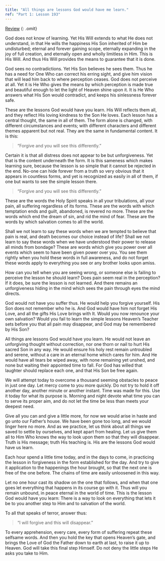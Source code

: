 ```yaml
---
title: "All things are lessons God would have me learn."
ref: "Part 1: Lesson 193"
---
```


<a class="hide-review" href="/acim/workbook/l213/#l193">Review</a>
{: .omit}

God does not know of learning. Yet His Will extends to what He does not
understand, in that He wills the happiness His Son inherited of Him be
undisturbed; eternal and forever gaining scope, eternally expanding in
the joy of full creation, and eternally open and wholly limitless in
Him. This is His Will. And thus His Will provides the means to guarantee
that it is done.

God sees no contradictions. Yet His Son believes he sees them. Thus he
has a need for One Who can correct his erring sight, and give him vision
that will lead him back to where perception ceases. God does not
perceive at all. Yet it is He Who gives the means by which perception is
made true and beautiful enough to let the light of Heaven shine upon it.
It is He Who answers what His Son would contradict, and keeps his
sinlessness forever safe.

These are the lessons God would have you learn. His Will reflects them
all, and they reflect His loving kindness to the Son He loves. Each
lesson has a central thought, the same in all of them. The form alone is
changed, with different circumstances and events; with different
characters and different themes apparent but not real. They are the same
in fundamental content. It is this:

> “Forgive and you will see this differently.”

Certain it is that all distress does not appear to be but
unforgiveness. Yet that is the content underneath the form. It is this
sameness which makes learning sure, because the lesson is so simple that
it cannot be rejected in the end. No-one can hide forever from a truth
so very obvious that it appears in countless forms, and yet is
recognized as easily in all of them, if one but wants to see the simple
lesson there.

> “Forgive and you will see this differently.”

These are the words the Holy Spirit speaks in all your tribulations, all
your pain, all suffering regardless of its forms. These are the words
with which temptation ends and guilt, abandoned, is revered no more.
These are the words which end the dream of sin, and rid the mind of
fear. These are the words by which salvation comes to all the world.

Shall we not learn to say these words when we are tempted to believe
that pain is real, and death becomes our choice instead of life? Shall
we not learn to say these words when we have understood their power to
release all minds from bondage? These are words which give you power
over all events which seem to have been given power over you. You see
them rightly when you hold these words in full awareness, and do not
forget these words apply to everything you see or any brother looks upon
amiss.

How can you tell when you are seeing wrong, or someone else is failing
to perceive the lesson he should learn? Does pain seem real in the
perception? If it does, be sure the lesson is not learned. And there
remains an unforgiveness hiding in the mind which sees the pain through
eyes the mind directs.

God would not have you suffer thus. He would help you forgive yourself.
His Son does not remember who he is. And God would have him not forget
His Love, and all the gifts His Love brings with It. Would you now
renounce your own salvation? Would you fail to learn the simple lessons
Heaven’s Teacher sets before you that all pain may disappear, and God
may be remembered by His Son?

All things are lessons God would have you learn. He would not leave an
unforgiving thought without correction, nor one thorn or nail to hurt
His sacred Son in any way. He would ensure his holy rest remain
untroubled and serene, without a care in an eternal home which cares for
him. And He would have all tears be wiped away, with none remaining yet
unshed, and none but waiting their appointed time to fall. For God has
willed that laughter should replace each one, and that His Son be free
again.

We will attempt today to overcome a thousand seeming obstacles to peace
in just one day. Let mercy come to you more quickly. Do not try to hold
it off another day, another minute or another instant. Time was made for
this. Use it today for what its purpose is. Morning and night devote
what time you can to serve its proper aim, and do not let the time be
less than meets your deepest need.

Give all you can and give a little more, for now we would arise in haste
and go unto our Father’s house. We have been gone too
long, and we would linger here no more. And as we practice, let us think
about all things we saved to settle by ourselves, and kept apart from
healing. Let us give them all to Him Who knows the way to look upon them
so that they will disappear. Truth is His message; truth His teaching
is. His are the lessons God would have us learn.

Each hour spend a little time today, and in the days to come, in
practicing the lesson in forgiveness in the form established for the
day. And try to give it application to the happenings the hour brought,
so that the next one is free of the one before. The chains of time are
easily unloosened in this way.

Let no one hour cast its shadow on the one that follows, and when that
one goes let everything that happens in its course go with it. Thus will
you remain unbound, in peace eternal in the world of time. This is the
lesson God would have you learn: There is a way to look on everything
that lets it be to you another step to Him and to salvation of the
world.

To all that speaks of terror, answer thus:

> “I will forgive and this will disappear.”

To every apprehension, every care, every form of suffering repeat these
selfsame words. And then you hold the key that opens Heaven’s gate, and
brings the Love of God the Father down to earth at last, to raise it up
to Heaven. God will take this final step Himself. Do not deny the little
steps He asks you take to Him.

